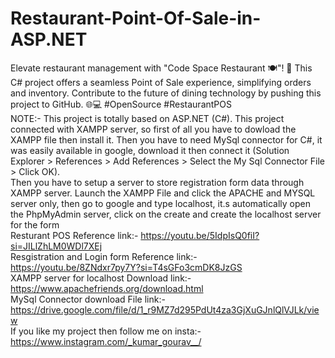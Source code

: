 # Restaurant-Point-Of-Sale-in-ASP.NET
Elevate restaurant management with "Code Space Restaurant 🍽️"! 🚀 This C# project offers a seamless Point of Sale experience, simplifying orders and inventory. Contribute to the future of dining technology by pushing this project to GitHub. 🌐💻 #OpenSource #RestaurantPOS
<br>
NOTE:- This project is totally based on ASP.NET (C#). This project connected with XAMPP server, so first of all you have to dowload the XAMPP file then install it. Then you have to need MySql connector for C#, it was easily available in google, download it then connect it (Solution Explorer > References > Add References > Select the My Sql Connector File > Click OK).
<br>
Then you have to setup a server to store registration form data through XAMPP server. Launch the XAMPP File and click the APACHE and MYSQL server only, then go to google and type localhost, it.s automatically open the PhpMyAdmin server, click on the create and create the localhost server for the form
<br>
Resturant POS Reference link:- https://youtu.be/5IdpIsQ0fiI?si=JILlZhLM0WDl7XEj
<br>
Resgistration and Login form Reference link:- https://youtu.be/8ZNdxr7py7Y?si=T4sGFo3cmDK8JzGS
<br>
XAMPP server for localhost Download link:- https://www.apachefriends.org/download.html
<br>
MySql Connector download File link:- https://drive.google.com/file/d/1_r9MZ7d295PdUt4za3GjXuGJnlQlVJLk/view
<br>
If you like my project then follow me on insta:- https://www.instagram.com/_kumar_gourav__/
